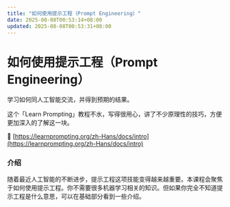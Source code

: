 ```yaml
---
title: "如何使用提示工程（Prompt Engineering）"
date: 2025-08-08T00:53:14+08:00
updated: 2025-08-08T00:53:31+08:00
---
```


# 如何使用提示工程（Prompt Engineering）

学习如何同人工智能交流，并得到预期的结果。

这个「Learn Prompting」教程不水，写得很用心，讲了不少原理性的技巧，方便更加深入的了解这一块。

🔗 [https://learnprompting.org/zh-Hans/docs/intro](https://learnprompting.org/zh-Hans/docs/intro)

### 介绍

随着最近人工智能的不断进步，提示工程这项技能变得越来越重要。本课程会聚焦于如何使用提示工程。你不需要很多机器学习相关的知识。但如果你完全不知道提示工程是什么意思，可以在基础部分看到一些介绍。
